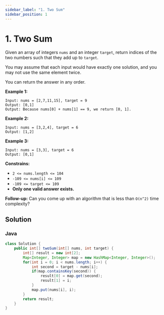 ```yaml
---
sidebar_label: "1. Two Sum"
sidebar_position: 1
---
```


# 1. Two Sum

Given an array of integers `nums` and an integer `target`, return indices of the two numbers such that they add up to `target`.

You may assume that each input would have exactly one solution, and you may not use the same element twice.

You can return the answer in any order.

__Example 1:__
```shell
Input: nums = [2,7,11,15], target = 9
Output: [0,1]
Output: Because nums[0] + nums[1] == 9, we return [0, 1].
```

__Example 2:__
```shell
Input: nums = [3,2,4], target = 6
Output: [1,2]
```

**Example 3:**
```shell
Input: nums = [3,3], target = 6
Output: [0,1]
```

__Constrains:__
+ `2 <= nums.length <= 104`
+ `-109 <= nums[i] <= 109`
+ `-109 <= target <= 109`
+  __Only one valid answer exists.__

**Follow-up:** Can you come up with an algorithm that is less than `O(n^2)` time complexity?

## Solution
### Java
```java
class Solution {
    public int[] twoSum(int[] nums, int target) {
        int[] result = new int[2];
        Map<Integer, Integer> map = new HashMap<Integer, Integer>();
        for(int i = 0; i < nums.length; i++) {
            int second = target - nums[i];
            if(map.containsKey(second)) {
                result[0] = map.get(second);
                result[1] = i;
            }
            map.put(nums[i], i);
        }
        return result;
    }
}
```


